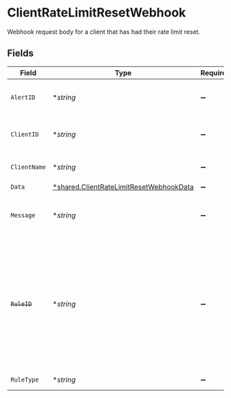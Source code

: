 # ClientRateLimitResetWebhook

Webhook request body for a client that has had their rate limit reset.


## Fields

| Field                                                                                                                                                    | Type                                                                                                                                                     | Required                                                                                                                                                 | Description                                                                                                                                              |
| -------------------------------------------------------------------------------------------------------------------------------------------------------- | -------------------------------------------------------------------------------------------------------------------------------------------------------- | -------------------------------------------------------------------------------------------------------------------------------------------------------- | -------------------------------------------------------------------------------------------------------------------------------------------------------- |
| `AlertID`                                                                                                                                                | **string*                                                                                                                                                | :heavy_minus_sign:                                                                                                                                       | Unique identifier of the webhook event.                                                                                                                  |
| `ClientID`                                                                                                                                               | **string*                                                                                                                                                | :heavy_minus_sign:                                                                                                                                       | Unique identifier for your client in Codat.                                                                                                              |
| `ClientName`                                                                                                                                             | **string*                                                                                                                                                | :heavy_minus_sign:                                                                                                                                       | Name of your client in Codat.                                                                                                                            |
| `Data`                                                                                                                                                   | [*shared.ClientRateLimitResetWebhookData](../../../pkg/models/shared/clientratelimitresetwebhookdata.md)                                                 | :heavy_minus_sign:                                                                                                                                       | N/A                                                                                                                                                      |
| `Message`                                                                                                                                                | **string*                                                                                                                                                | :heavy_minus_sign:                                                                                                                                       | A human-readable message about the webhook.                                                                                                              |
| ~~`RuleID`~~                                                                                                                                             | **string*                                                                                                                                                | :heavy_minus_sign:                                                                                                                                       | : warning: ** DEPRECATED **: This will be removed in a future release, please migrate away from it as soon as possible.<br/><br/>Unique identifier for the rule. |
| `RuleType`                                                                                                                                               | **string*                                                                                                                                                | :heavy_minus_sign:                                                                                                                                       | The type of rule.                                                                                                                                        |